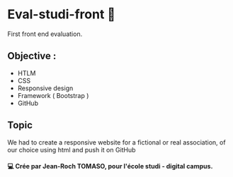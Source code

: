 # Eval-studi-front 🦊

First front end evaluation.

## Objective : 

- HTLM
- CSS
- Responsive design
- Framework ( Bootstrap ) 
- GitHub

## Topic

We had to create a responsive website for a fictional or real association,
of our choice using html and push it on GitHub

#### 💻 Crée par Jean-Roch TOMASO, pour l'école studi - digital campus.
